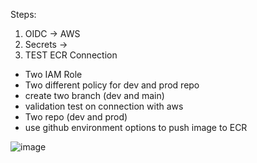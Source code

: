 Steps:

1. OIDC -> AWS
2. Secrets ->
3. TEST ECR Connection

- Two IAM Role 
- Two different policy for dev and prod repo
- create two branch (dev and main)
- validation test on connection with aws 
- Two repo (dev and prod)
- use github environment options to push image to ECR

![image](https://github.com/shamimice03/github-actions-lab/assets/19708705/3cb418a0-20d5-4973-b350-ef5977735217)